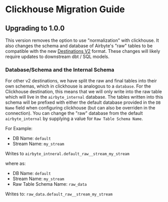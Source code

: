 # Clickhouse Migration Guide

## Upgrading to 1.0.0

This version removes the option to use "normalization" with clickhouse. It also changes
the schema and database of Airbyte's "raw" tables to be compatible with the new
[Destinations V2](https://docs.airbyte.com/release_notes/upgrading_to_destinations_v2/#what-is-destinations-v2)
format. These changes will likely require updates to downstream dbt / SQL models.

### Database/Schema and the Internal Schema
For other v2 destinations, we have split the raw and final tables into their own schemas,
which in clickhouse is analogous to a `database`. For the Clickhouse destination, this means that
we will only write into the raw table which will live in the `airbyte_internal` database.
The tables written into this schema will be prefixed with either the default database provided in 
the `DB Name` field when configuring clickhouse (but can also be overriden in the connection). You can
change the "raw" database from the default `airbyte_internal` by supplying a value for 
`Raw Table Schema Name`.

For Example:

 - DB Name: `default`
 - Stream Name: `my_stream`

Writes to `airbyte_intneral.default_raw__stream_my_stream`

where as:

 - DB Name: `default`
 - Stream Name: `my_stream`
 - Raw Table Schema Name: `raw_data`

Writes to: `raw_data.default_raw__stream_my_stream`
